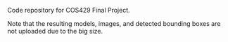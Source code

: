 Code repository for COS429 Final Project. 

Note that the resulting models, images, and detected bounding boxes are not uploaded due to the big size. 
